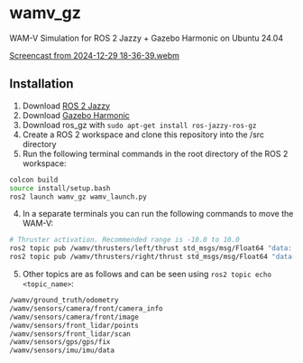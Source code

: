 # wamv_gz
WAM-V Simulation for ROS 2 Jazzy + Gazebo Harmonic on Ubuntu 24.04

[Screencast from 2024-12-29 18-36-39.webm](https://github.com/user-attachments/assets/71d9622f-a003-4d59-bfaf-0f32e410608c)

## Installation
1. Download [ROS 2 Jazzy](https://docs.ros.org/en/jazzy/Installation.html)
2. Download [Gazebo Harmonic](https://gazebosim.org/docs/harmonic/install_ubuntu/)
3. Download ros_gz with `sudo apt-get install ros-jazzy-ros-gz`
4. Create a ROS 2 workspace and clone this repository into the /src directory
5. Run the following terminal commands in the root directory of the ROS 2 workspace:
```bash
colcon build
source install/setup.bash
ros2 launch wamv_gz wamv_launch.py
```
4. In a separate terminals you can run the following commands to move the WAM-V:
```bash
# Thruster activation. Recommended range is -10.0 to 10.0
ros2 topic pub /wamv/thrusters/left/thrust std_msgs/msg/Float64 "data: 10.0"
ros2 topic pub /wamv/thrusters/right/thrust std_msgs/msg/Float64 "data: -4.0"
```

5. Other topics are as follows and can be seen using `ros2 topic echo <topic_name>`:
```bash
/wamv/ground_truth/odometry
/wamv/sensors/camera/front/camera_info
/wamv/sensors/camera/front/image
/wamv/sensors/front_lidar/points
/wamv/sensors/front_lidar/scan
/wamv/sensors/gps/gps/fix
/wamv/sensors/imu/imu/data
```
